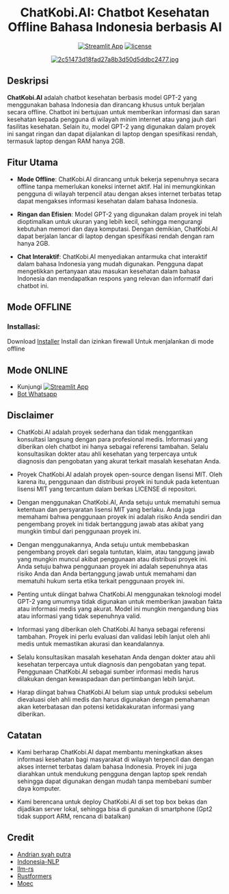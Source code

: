 <div align="center">
  <h1>ChatKobi.AI: Chatbot Kesehatan Offline Bahasa Indonesia berbasis AI</h1>
  
  [![Streamlit App](https://static.streamlit.io/badges/streamlit_badge_black_white.svg)](https://chatkobi.streamlit.app/)
  [![license](https://img.shields.io/github/license/andri-jpg/chatwaifu)](LICENSE)
</div>

<div align="center">
 <a href="https://zippyimage.com/image/iHTzUI"><img src="https://bg-so-1.zippyimage.com/2023/08/20/2c51473d18fad27a8b3d50d5ddbc2477.jpg" alt="2c51473d18fad27a8b3d50d5ddbc2477.jpg" border="0" /></a>


</div>

  
## Deskripsi

**ChatKobi.AI** adalah chatbot kesehatan berbasis model GPT-2 yang menggunakan bahasa Indonesia dan dirancang khusus untuk berjalan secara offline. Chatbot ini bertujuan untuk memberikan informasi dan saran kesehatan kepada pengguna di wilayah minim internet atau yang jauh dari fasilitas kesehatan. Selain itu, model GPT-2 yang digunakan dalam proyek ini sangat ringan dan dapat dijalankan di laptop dengan spesifikasi rendah, termasuk laptop dengan RAM hanya 2GB.

## Fitur Utama

- **Mode Offline**: ChatKobi.AI dirancang untuk bekerja sepenuhnya secara offline tanpa memerlukan koneksi internet aktif. Hal ini memungkinkan pengguna di wilayah terpencil atau dengan akses internet terbatas tetap dapat mengakses informasi kesehatan dalam bahasa Indonesia.

- **Ringan dan Efisien**: Model GPT-2 yang digunakan dalam proyek ini telah dioptimalkan untuk ukuran yang lebih kecil, sehingga mengurangi kebutuhan memori dan daya komputasi. Dengan demikian, ChatKobi.AI dapat berjalan lancar di laptop dengan spesifikasi rendah dengan ram hanya 2GB.

- **Chat Interaktif**: ChatKobi.AI menyediakan antarmuka chat interaktif dalam bahasa Indonesia yang mudah digunakan. Pengguna dapat mengetikkan pertanyaan atau masukan kesehatan dalam bahasa Indonesia dan mendapatkan respons yang relevan dan informatif dari chatbot ini.

## Mode OFFLINE

### Installasi:

Download [Installer](https://github.com/andri-jpg/ChatKobi.AI/releases/)
Install dan izinkan firewall
Untuk menjalankan di mode offline

## Mode ONLINE

- Kunjungi [![Streamlit App](https://static.streamlit.io/badges/streamlit_badge_black_white.svg)](https://chatkobi.streamlit.app/)
- [Bot Whatsapp](https://wa.me/6285845789195)
 

## Disclaimer

- ChatKobi.AI adalah proyek sederhana dan tidak menggantikan konsultasi langsung dengan para profesional medis. Informasi yang diberikan oleh chatbot ini hanya sebagai referensi tambahan. Selalu konsultasikan dokter atau ahli kesehatan yang terpercaya untuk diagnosis dan pengobatan yang akurat terkait masalah kesehatan Anda.

- Proyek ChatKobi.AI adalah proyek open-source dengan lisensi MIT. Oleh karena itu, penggunaan dan distribusi proyek ini tunduk pada ketentuan lisensi MIT yang tercantum dalam berkas LICENSE di repositori.

- Dengan menggunakan ChatKobi.AI, Anda setuju untuk mematuhi semua ketentuan dan persyaratan lisensi MIT yang berlaku. Anda juga memahami bahwa penggunaan proyek ini adalah risiko Anda sendiri dan pengembang proyek ini tidak bertanggung jawab atas akibat yang mungkin timbul dari penggunaan proyek ini.

- Dengan menggunakannya, Anda setuju untuk membebaskan pengembang proyek dari segala tuntutan, klaim, atau tanggung jawab yang mungkin muncul akibat penggunaan atau distribusi proyek ini. Anda setuju bahwa penggunaan proyek ini adalah sepenuhnya atas risiko Anda dan Anda bertanggung jawab untuk memahami dan mematuhi hukum serta etika terkait penggunaan proyek ini.

- Penting untuk diingat bahwa ChatKobi.AI menggunakan teknologi model GPT-2 yang umumnya tidak digunakan untuk memberikan jawaban fakta atau informasi medis yang akurat. Model ini mungkin mengandung bias atau informasi yang tidak sepenuhnya valid.

- Informasi yang diberikan oleh ChatKobi.AI hanya sebagai referensi tambahan. Proyek ini perlu evaluasi dan validasi lebih lanjut oleh ahli medis untuk memastikan akurasi dan keandalannya.

- Selalu konsultasikan masalah kesehatan Anda dengan dokter atau ahli kesehatan terpercaya untuk diagnosis dan pengobatan yang tepat. Penggunaan ChatKobi.AI sebagai sumber informasi medis harus dilakukan dengan kewaspadaan dan pertimbangan lebih lanjut.

- Harap diingat bahwa ChatKobi.AI belum siap untuk produksi sebelum dievaluasi oleh ahli medis dan harus digunakan dengan pemahaman akan keterbatasan dan potensi ketidakakuratan informasi yang diberikan.
  
## Catatan

- Kami berharap ChatKobi.AI dapat membantu meningkatkan akses informasi kesehatan bagi masyarakat di wilayah terpencil dan dengan akses internet terbatas dalam bahasa Indonesia. Proyek ini juga diarahkan untuk mendukung pengguna dengan laptop spek rendah sehingga dapat digunakan dengan mudah tanpa membebani sumber daya komputer.

- Kami berencana untuk deploy ChatKobi.AI di set top box bekas dan dijadikan server lokal, sehingga bisa di gunakan di smartphone (Gpt2 tidak support ARM, rencana di batalkan)

## Credit
- [Andrian syah putra](https://huggingface.co/AndriLawrence/gpt2-chatkobi-ai)
- [Indonesia-NLP](https://huggingface.co/indonesian-nlp/gpt2-medium-indonesian)
- [llm-rs](https://github.com/LLukas22/llm-rs-python)
- [Rustformers](https://github.com/rustformers/llm)
- [Moec](https://github.com/miruchigawa/Moec)
